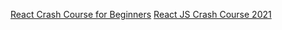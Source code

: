 [React Crash Course for Beginners](https://www.youtube.com/watch?v=Dorf8i6lCuk&ab_channel=Academind)
[React JS Crash Course 2021](https://www.youtube.com/watch?v=w7ejDZ8SWv8&ab_channel=TraversyMedia)